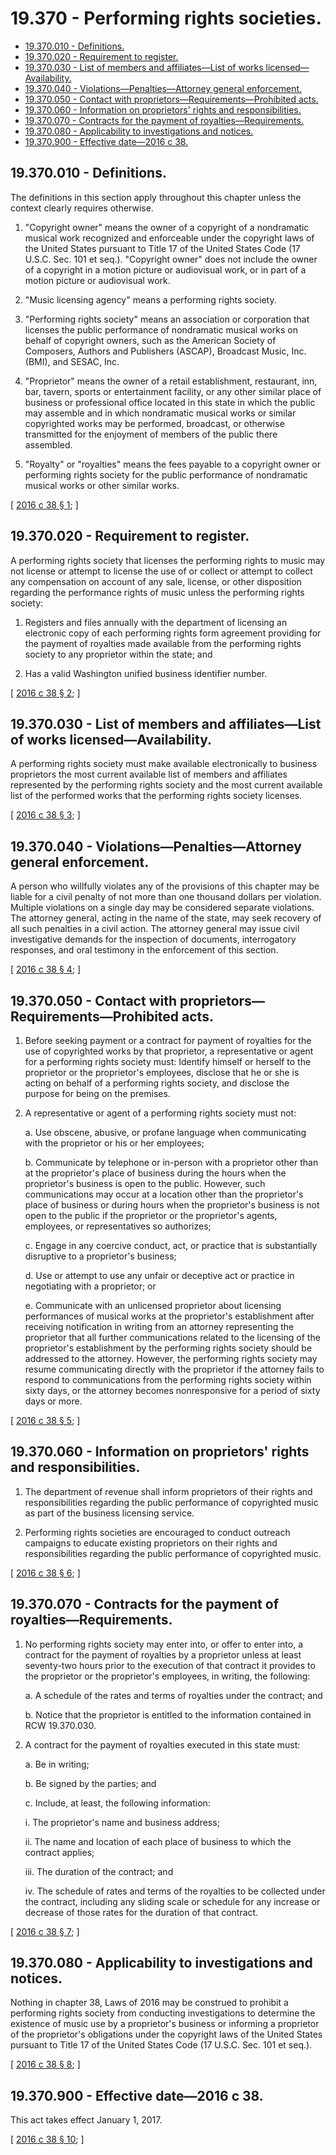 # 19.370 - Performing rights societies.
* [19.370.010 - Definitions.](#19370010---definitions)
* [19.370.020 - Requirement to register.](#19370020---requirement-to-register)
* [19.370.030 - List of members and affiliates—List of works licensed—Availability.](#19370030---list-of-members-and-affiliateslist-of-works-licensedavailability)
* [19.370.040 - Violations—Penalties—Attorney general enforcement.](#19370040---violationspenaltiesattorney-general-enforcement)
* [19.370.050 - Contact with proprietors—Requirements—Prohibited acts.](#19370050---contact-with-proprietorsrequirementsprohibited-acts)
* [19.370.060 - Information on proprietors' rights and responsibilities.](#19370060---information-on-proprietors-rights-and-responsibilities)
* [19.370.070 - Contracts for the payment of royalties—Requirements.](#19370070---contracts-for-the-payment-of-royaltiesrequirements)
* [19.370.080 - Applicability to investigations and notices.](#19370080---applicability-to-investigations-and-notices)
* [19.370.900 - Effective date—2016 c 38.](#19370900---effective-date2016-c-38)
## 19.370.010 - Definitions.
The definitions in this section apply throughout this chapter unless the context clearly requires otherwise.

1. "Copyright owner" means the owner of a copyright of a nondramatic musical work recognized and enforceable under the copyright laws of the United States pursuant to Title 17 of the United States Code (17 U.S.C. Sec. 101 et seq.). "Copyright owner" does not include the owner of a copyright in a motion picture or audiovisual work, or in part of a motion picture or audiovisual work.

2. "Music licensing agency" means a performing rights society.

3. "Performing rights society" means an association or corporation that licenses the public performance of nondramatic musical works on behalf of copyright owners, such as the American Society of Composers, Authors and Publishers (ASCAP), Broadcast Music, Inc. (BMI), and SESAC, Inc.

4. "Proprietor" means the owner of a retail establishment, restaurant, inn, bar, tavern, sports or entertainment facility, or any other similar place of business or professional office located in this state in which the public may assemble and in which nondramatic musical works or similar copyrighted works may be performed, broadcast, or otherwise transmitted for the enjoyment of members of the public there assembled.

5. "Royalty" or "royalties" means the fees payable to a copyright owner or performing rights society for the public performance of nondramatic musical works or other similar works.

\[ [2016 c 38 § 1](http://lawfilesext.leg.wa.gov/biennium/2015-16/Pdf/Bills/Session%20Laws/House/1763-S2.SL.pdf?cite=2016%20c%2038%20§%201); \]

## 19.370.020 - Requirement to register.
A performing rights society that licenses the performing rights to music may not license or attempt to license the use of or collect or attempt to collect any compensation on account of any sale, license, or other disposition regarding the performance rights of music unless the performing rights society:

1. Registers and files annually with the department of licensing an electronic copy of each performing rights form agreement providing for the payment of royalties made available from the performing rights society to any proprietor within the state; and

2. Has a valid Washington unified business identifier number.

\[ [2016 c 38 § 2](http://lawfilesext.leg.wa.gov/biennium/2015-16/Pdf/Bills/Session%20Laws/House/1763-S2.SL.pdf?cite=2016%20c%2038%20§%202); \]

## 19.370.030 - List of members and affiliates—List of works licensed—Availability.
A performing rights society must make available electronically to business proprietors the most current available list of members and affiliates represented by the performing rights society and the most current available list of the performed works that the performing rights society licenses.

\[ [2016 c 38 § 3](http://lawfilesext.leg.wa.gov/biennium/2015-16/Pdf/Bills/Session%20Laws/House/1763-S2.SL.pdf?cite=2016%20c%2038%20§%203); \]

## 19.370.040 - Violations—Penalties—Attorney general enforcement.
A person who willfully violates any of the provisions of this chapter may be liable for a civil penalty of not more than one thousand dollars per violation. Multiple violations on a single day may be considered separate violations. The attorney general, acting in the name of the state, may seek recovery of all such penalties in a civil action. The attorney general may issue civil investigative demands for the inspection of documents, interrogatory responses, and oral testimony in the enforcement of this section.

\[ [2016 c 38 § 4](http://lawfilesext.leg.wa.gov/biennium/2015-16/Pdf/Bills/Session%20Laws/House/1763-S2.SL.pdf?cite=2016%20c%2038%20§%204); \]

## 19.370.050 - Contact with proprietors—Requirements—Prohibited acts.
1. Before seeking payment or a contract for payment of royalties for the use of copyrighted works by that proprietor, a representative or agent for a performing rights society must: Identify himself or herself to the proprietor or the proprietor's employees, disclose that he or she is acting on behalf of a performing rights society, and disclose the purpose for being on the premises.

2. A representative or agent of a performing rights society must not:

   a. Use obscene, abusive, or profane language when communicating with the proprietor or his or her employees;

   b. Communicate by telephone or in-person with a proprietor other than at the proprietor's place of business during the hours when the proprietor's business is open to the public. However, such communications may occur at a location other than the proprietor's place of business or during hours when the proprietor's business is not open to the public if the proprietor or the proprietor's agents, employees, or representatives so authorizes;

   c. Engage in any coercive conduct, act, or practice that is substantially disruptive to a proprietor's business;

   d. Use or attempt to use any unfair or deceptive act or practice in negotiating with a proprietor; or

   e. Communicate with an unlicensed proprietor about licensing performances of musical works at the proprietor's establishment after receiving notification in writing from an attorney representing the proprietor that all further communications related to the licensing of the proprietor's establishment by the performing rights society should be addressed to the attorney. However, the performing rights society may resume communicating directly with the proprietor if the attorney fails to respond to communications from the performing rights society within sixty days, or the attorney becomes nonresponsive for a period of sixty days or more.

\[ [2016 c 38 § 5](http://lawfilesext.leg.wa.gov/biennium/2015-16/Pdf/Bills/Session%20Laws/House/1763-S2.SL.pdf?cite=2016%20c%2038%20§%205); \]

## 19.370.060 - Information on proprietors' rights and responsibilities.
1. The department of revenue shall inform proprietors of their rights and responsibilities regarding the public performance of copyrighted music as part of the business licensing service.

2. Performing rights societies are encouraged to conduct outreach campaigns to educate existing proprietors on their rights and responsibilities regarding the public performance of copyrighted music.

\[ [2016 c 38 § 6](http://lawfilesext.leg.wa.gov/biennium/2015-16/Pdf/Bills/Session%20Laws/House/1763-S2.SL.pdf?cite=2016%20c%2038%20§%206); \]

## 19.370.070 - Contracts for the payment of royalties—Requirements.
1. No performing rights society may enter into, or offer to enter into, a contract for the payment of royalties by a proprietor unless at least seventy-two hours prior to the execution of that contract it provides to the proprietor or the proprietor's employees, in writing, the following:

   a. A schedule of the rates and terms of royalties under the contract; and

   b. Notice that the proprietor is entitled to the information contained in RCW 19.370.030.

2. A contract for the payment of royalties executed in this state must:

   a. Be in writing;

   b. Be signed by the parties; and

   c. Include, at least, the following information:

      i. The proprietor's name and business address;

      ii. The name and location of each place of business to which the contract applies;

      iii. The duration of the contract; and

      iv. The schedule of rates and terms of the royalties to be collected under the contract, including any sliding scale or schedule for any increase or decrease of those rates for the duration of that contract.

\[ [2016 c 38 § 7](http://lawfilesext.leg.wa.gov/biennium/2015-16/Pdf/Bills/Session%20Laws/House/1763-S2.SL.pdf?cite=2016%20c%2038%20§%207); \]

## 19.370.080 - Applicability to investigations and notices.
Nothing in chapter 38, Laws of 2016 may be construed to prohibit a performing rights society from conducting investigations to determine the existence of music use by a proprietor's business or informing a proprietor of the proprietor's obligations under the copyright laws of the United States pursuant to Title 17 of the United States Code (17 U.S.C. Sec. 101 et seq.).

\[ [2016 c 38 § 8](http://lawfilesext.leg.wa.gov/biennium/2015-16/Pdf/Bills/Session%20Laws/House/1763-S2.SL.pdf?cite=2016%20c%2038%20§%208); \]

## 19.370.900 - Effective date—2016 c 38.
This act takes effect January 1, 2017.

\[ [2016 c 38 § 10](http://lawfilesext.leg.wa.gov/biennium/2015-16/Pdf/Bills/Session%20Laws/House/1763-S2.SL.pdf?cite=2016%20c%2038%20§%2010); \]

